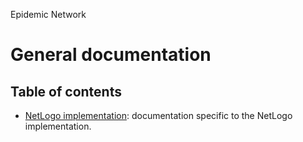 Epidemic Network
# General documentation
## Table of contents

- [NetLogo implementation](../netlogo_implementation/documentation/tableOfContents.md): documentation specific to the NetLogo implementation.